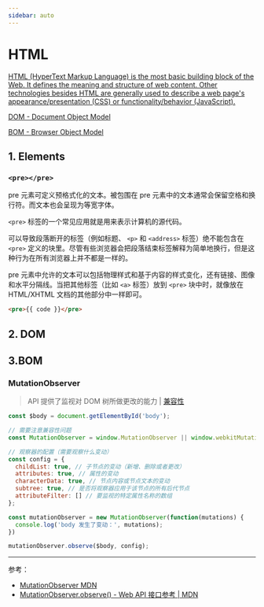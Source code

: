 ```yaml
---
sidebar: auto
---
```


# HTML

[HTML (HyperText Markup Language) is the most basic building block of the Web. It defines the meaning and structure of web content. Other technologies besides HTML are generally used to describe a web page's appearance/presentation (CSS) or functionality/behavior (JavaScript).](https://developer.mozilla.org/en-US/docs/Web/HTML)

[DOM - Document Object Model](https://developer.mozilla.org/en-US/docs/DOM/DOM_Reference/Introduction)

[BOM - Browser Object Model](https://developer.mozilla.org/en-US/docs/WebAPI/Browser)

## 1. Elements

### `<pre></pre>`

pre 元素可定义预格式化的文本。被包围在 pre 元素中的文本通常会保留空格和换行符。而文本也会呈现为等宽字体。

`<pre>` 标签的一个常见应用就是用来表示计算机的源代码。

可以导致段落断开的标签（例如标题、 `<p>` 和 `<address>` 标签）绝不能包含在 `<pre>` 定义的块里。尽管有些浏览器会把段落结束标签解释为简单地换行，但是这种行为在所有浏览器上并不都是一样的。

pre 元素中允许的文本可以包括物理样式和基于内容的样式变化，还有链接、图像和水平分隔线。当把其他标签（比如 `<a>` 标签）放到 `<pre>` 块中时，就像放在 HTML/XHTML 文档的其他部分中一样即可。

```html
<pre>{{ code }}</pre>
```

## 2. DOM

## 3.BOM

### MutationObserver

> API 提供了监视对 DOM 树所做更改的能力 | [兼容性](https://caniuse.com/?search=MutationObserver)

```JavaScript
const $body = document.getElementById('body');

// 需要注意兼容性问题
const MutationObserver = window.MutationObserver || window.webkitMutationObserver || window.MozMutationObserver;

// 观察器的配置（需要观察什么变动）
const config = {
  childList: true, // 子节点的变动（新增、删除或者更改）
  attributes: true, // 属性的变动
  characterData: true, // 节点内容或节点文本的变动
  subtree: true, // 是否将观察器应用于该节点的所有后代节点
  attributeFilter: [] // 要监视的特定属性名称的数组
};

const mutationObserver = new MutationObserver(function(mutations) {
  console.log('body 发生了变动：', mutations);
})

mutationObserver.observe($body, config);
```

---

参考：

- [MutationObserver MDN](https://developer.mozilla.org/zh-CN/docs/Web/API/MutationObserver)
- [MutationObserver.observe() - Web API 接口参考 | MDN](https://developer.mozilla.org/zh-CN/docs/Web/API/MutationObserver/observe)
